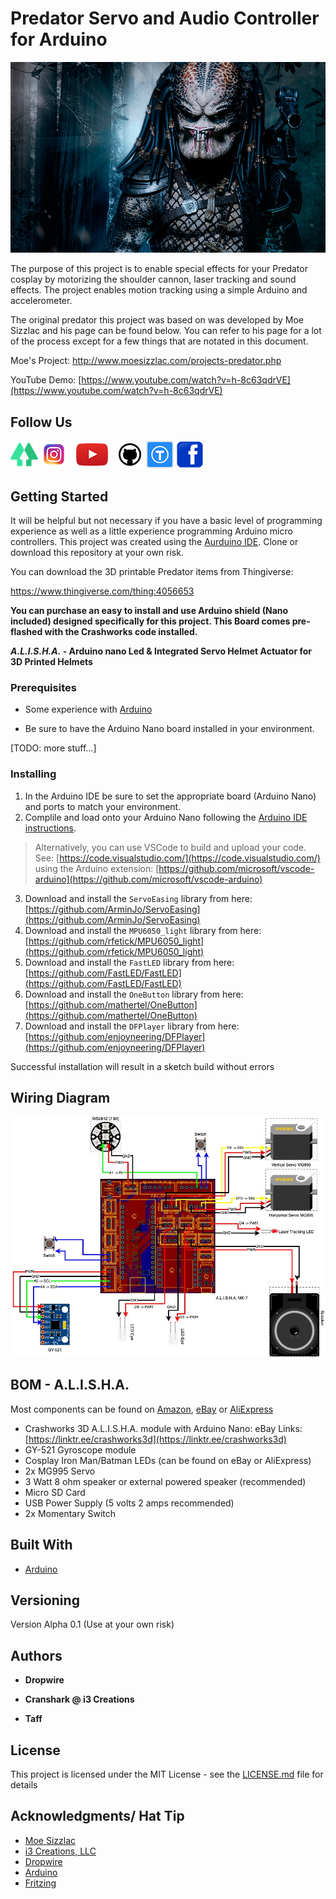 # Predator Servo and Audio Controller for Arduino

![Predator](images/predator_01.jpeg)

The purpose of this project is to enable special effects for your Predator cosplay by motorizing the shoulder cannon, laser tracking and sound effects.  The project enables motion tracking using a simple Arduino and accelerometer.

The original predator this project was based on was developed by Moe Sizzlac and his page can
be found below. You can refer to his page for a lot of the process except for a few things that
are notated in this document.

Moe's Project: http://www.moesizzlac.com/projects-predator.php

YouTube Demo: [https://www.youtube.com/watch?v=h-8c63qdrVE](https://www.youtube.com/watch?v=h-8c63qdrVE)

## Follow Us

[![alt text][6.1]][6]  [![alt text][1.1]][1]  [![alt text][2.1]][2]  [![alt text][3.1]][3]   [![alt text][4.1]][4]    [![alt text][5.1]][5]

[1]: https://www.instagram.com/crash_works_3d/
[2]: https://www.youtube.com/channel/UCc6sTimx9tm5H4AzqxZHS1A
[3]: https://github.com/
[4]: https://www.thingiverse.com/crashworks3d/designs
[5]: https://www.facebook.com/groups/cosplayspecialeffectsprops
[6]: https://linktr.ee/crashworks3d
[1.1]: images/instagram.png (Instagram - Crash Works 3D)
[2.1]: images/youtube.png (YouTube - Dropwire)
[3.1]: images/github.png (Github - Crash Works)
[4.1]: images/Thingiverse.png (Thingiverse - Crash Works)
[5.1]: images/facebook.png (Facebook - Crash Works)
[6.1]: images/linktree.png (Link Tree)

## Getting Started

It will be helpful but not necessary if you have a basic level of programming experience as well as a little experience programming Arduino micro controllers.  This project was created using the [Aurduino IDE](https://www.arduino.cc/).  Clone or download this repository at your own risk.

You can download the 3D printable Predator items from Thingiverse:

https://www.thingiverse.com/thing:4056653

**You can purchase an easy to install and use Arduino shield (Nano included) designed specifically for this project. This Board comes pre-flashed with the Crashworks code installed.**

**_A.L.I.S.H.A._ - Arduino nano Led & Integrated Servo Helmet Actuator for 3D Printed Helmets**

### Prerequisites

* Some experience with [Arduino](https://www.arduino.cc/)

* Be sure to have the Arduino Nano board installed in your environment.

[TODO: more stuff...]

### Installing

1.  In the Arduino IDE be sure to set the appropriate board (Arduino Nano) and ports to match your environment.
2. Complile and load onto your Arduino Nano following the [Arduino IDE instructions](https://www.arduino.cc/en/Guide).

> Alternatively, you can use VSCode to build and upload your code.  
See: [https://code.visualstudio.com/](https://code.visualstudio.com/) using the Arduino extension: [https://github.com/microsoft/vscode-arduino](https://github.com/microsoft/vscode-arduino)

3. Download and install the `ServoEasing` library from here: [https://github.com/ArminJo/ServoEasing](https://github.com/ArminJo/ServoEasing)
4. Download and install the `MPU6050_light` library from here: [https://github.com/rfetick/MPU6050_light](https://github.com/rfetick/MPU6050_light)
5. Download and install the `FastLED` library from here: [https://github.com/FastLED/FastLED](https://github.com/FastLED/FastLED)
6. Download and install the `OneButton` library from here: [https://github.com/mathertel/OneButton](https://github.com/mathertel/OneButton)
7. Download and install the `DFPlayer` library from here: [https://github.com/enjoyneering/DFPlayer](https://github.com/enjoyneering/DFPlayer)

Successful installation will result in a sketch build without errors

## Wiring Diagram

![Predator Wiring Diagram](images/Predator_Wiring_Diagram_v1.0.jpg)

## BOM - A.L.I.S.H.A.
Most components can be found on [Amazon](https://www.amazon.com), [eBay](https://www.ebay.com) or [AliExpress](https://www.aliexpress.com)
* Crashworks 3D A.L.I.S.H.A. module with Arduino Nano: eBay Links: [https://linktr.ee/crashworks3d](https://linktr.ee/crashworks3d)
* GY-521 Gyroscope module
* Cosplay Iron Man/Batman LEDs (can be found on eBay or AliExpress)
* 2x MG995 Servo
* 3 Watt 8 ohm speaker or external powered speaker (recommended)
* Micro SD Card
* USB Power Supply (5 volts 2 amps recommended)
* 2x Momentary Switch

## Built With

* [Arduino](https://www.arduino.cc/)

## Versioning

Version Alpha 0.1 (Use at your own risk) 

## Authors

* **Dropwire**

* **Cranshark @ i3 Creations**

* **Taff**

## License

This project is licensed under the MIT License - see the [LICENSE.md](LICENSE.md) file for details

## Acknowledgments/ Hat Tip
* [Moe Sizzlac](http://www.moesizzlac.com/projects-predator.php)
* [i3 Creations, LLC](https://github.com/i3creations)
* [Dropwire](https://github.com/Acollazo7)
* [Arduino](https://www.arduino.cc/)
* [Fritzing](https://fritzing.org/)
